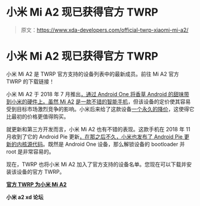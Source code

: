 # 小米 Mi A2 现已获得官方 TWRP

> 原文：<https://www.xda-developers.com/official-twrp-xiaomi-mi-a2/>

# 小米 Mi A2 现已获得官方 TWRP

小米 Mi A2 是 TWRP 官方支持的设备列表中的最新成员。前往 Mi A2 官方 TWRP 的下载链接！

小米 Mi A2 于 2018 年 7 月推出[，通过 Android One 将香草 Android 的甜味带到小米的硬件上。虽然 Mi A2](https://www.xda-developers.com/xiaomi-mi-a2-xiaomi-mi-a2-lite-specifications-pricing-availability-pictures/) [是一款不错的智能手机](https://www.xda-developers.com/xiaomi-mi-a2-review/)，但该设备的定价使其容易受到目标市场激烈竞争的影响。小米后来给了这款设备[一个永久的降价](https://www.xda-developers.com/xiaomi-mi-a2-price-cut-inr-3000-india/)，这使得它比最初的价格更值得购买。

就更新和第三方开发而言，小米 Mi A2 也有不错的表现。这款手机在 2018 年 11 月收到了它的 Android Pie 更新[，在那之后不久，小米也](https://www.xda-developers.com/android-pie-rolling-xiaomi-mi-a2-india/)[发布了 Android Pie 更新的内核源代码](https://www.xda-developers.com/xiaomi-mi-a2-kernel-source-code-android-pie/)。既然是 Android One 设备，那么解锁设备的 bootloader 并 root 是非常容易的。

现在，TWRP 也将小米 Mi A2 加入了官方支持的设备名单。您现在可以下载并安装该设备的官方 TWRP。

[**官方 TWRP 为小米 Mi A2**](https://twrp.me/xiaomi/xiaomimia2.html)

**小米 a2 xd 论坛**